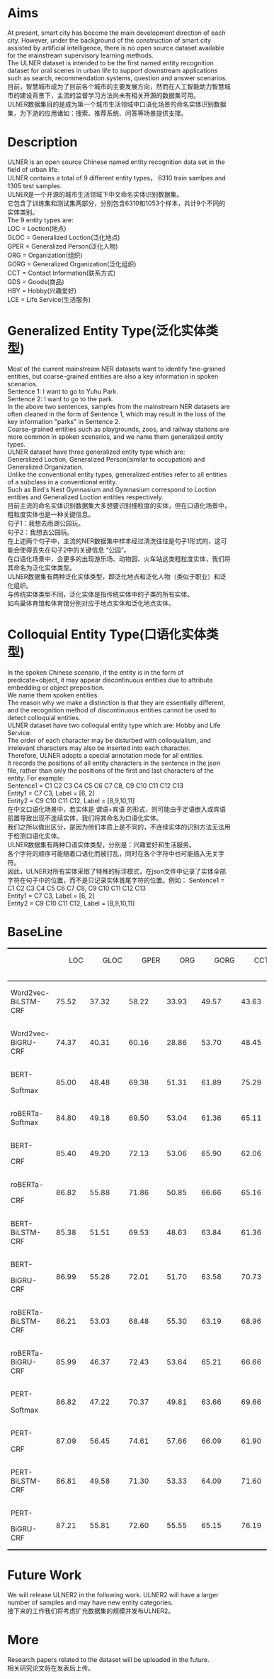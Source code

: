 # Aims
At present, smart city has become the main development direction of each city. However, under the background of the construction of smart city assisted by artificial intelligence, there is no open source dataset available for the mainstream supervisory learning methods.  
The ULNER dataset is intended to be the first named entity recognition dataset for oral scenes in urban life to support downstream applications such as search, recommendation systems, question and answer scenarios.  
目前，智慧城市成为了目前各个城市的主要发展方向，然而在人工智能助力智慧城市的建设背景下，主流的监督学习方法尚未有相关开源的数据集可用。  
ULNER数据集目的是成为第一个城市生活领域中口语化场景的命名实体识别数据集，为下游的应用诸如：搜索、推荐系统、问答等场景提供支撑。  

# Description
ULNER is an open source Chinese named entity recognition data set in the field of urban life.   
ULNER contains a total of 9 different entity types， 6310 train samlpes and 1305 test samples.  
ULNER是一个开源的城市生活领域下中文命名实体识别数据集。  
它包含了训练集和测试集两部分，分别包含6310和1053个样本，共计9个不同的实体类别。  
The 9 entity types are:  
LOC  = Loction(地点)  
GLOC = Generalized Loction(泛化地点)  
GPER = Generalized Person(泛化人物)  
ORG  = Organization(组织)  
GORG = Generalized Organization(泛化组织)  
CCT  = Contact Information(联系方式)  
GDS  = Goods(商品)  
HBY  = Hobby(兴趣爱好)  
LCE  = Life Service(生活服务)  

# Generalized Entity Type(泛化实体类型)
Most of the current mainstream NER datasets want to identify fine-grained entities, but coarse-grained entities are also a key information in spoken scenarios.  
Sentence 1: I want to go to Yuhu Park.  
Sentence 2: I want to go to the park.  
In the above two sentences, samples from the mainstream NER datasets are often cleaned in the form of Sentence 1, which may result in the loss of the key information "parks" in Sentence 2.  
Coarse-grained entities such as playgrounds, zoos, and railway stations are more common in spoken scenarios, and we name them generalized entity types.  
ULNER dataset have three generalized entity type which are:  
Generalized Loction, Generalized Person(similar to occupation) and Generalized Organization.  
Unlike the conventional entity types, generalized entities refer to all entities of a subclass in a conventional entity.  
Such as Bird's Nest Gymnasium and Gymnasium correspond to Loction entities and Generalized Loction entities respectively.  
目前主流的命名实体识别数据集大多想要识别细粒度的实体，但在口语化场景中，粗粒度实体也是一种关键信息。   
句子1：我想去雨湖公园玩。  
句子2：我想去公园玩。  
在上述两个句子中，主流的NER数据集中样本经过清洗往往是句子1形式的，这可能会使得丢失在句子2中的关键信息 “公园”。  
在口语化场景中，会更多的出现游乐场、动物园、火车站这类粗粒度实体，我们将其命名为泛化实体类型。  
ULNER数据集有两种泛化实体类型，即泛化地点和泛化人物（类似于职业）和泛化组织。  
与传统实体类型不同，泛化实体是指传统实体中的子类的所有实体。  
如鸟巢体育馆和体育馆分别对应于地点实体和泛化地点实体。  

# Colloquial Entity Type(口语化实体类型)
In the spoken Chinese scenario, if the entity is in the form of predicate+object, it may appear discontinuous entities due to attribute embedding or object preposition.   
We name them spoken entities.   
The reason why we make a distinction is that they are essentially different, and the recognition method of discontinuous entities cannot be used to detect colloquial entities.  
ULNER dataset have two colloquial entity type which are: Hobby and Life Service.  
The order of each character may be disturbed with colloquialism, and irrelevant characters may also be inserted into each character.   
Therefore, ULNER adopts a special annotation mode for all entities.   
It records the positions of all entity characters in the sentence in the json file, rather than only the positions of the first and last characters of the entity. 
For example:  
Sentence1 = C1 C2 C3 C4 C5 C6 C7 C8, C9 C10 C11 C12 C13  
Entity1 = C7 C3, Label = [6, 2]  
Entity2 = C9 C10 C11 C12, Label = [8,9,10,11]  
在中文口语化场景中，若实体是 谓语+宾语 的形式，则可能由于定语嵌入或宾语前置导致出现不连续实体，我们将其命名为口语化实体。  
我们之所以做出区分，是因为他们本质上是不同的，不连续实体的识别方法无法用于检测口语化实体。  
ULNER数据集有两种口语实体类型，分别是：兴趣爱好和生活服务。  
各个字符的顺序可能随着口语化而被打乱，同时在各个字符中也可能插入无关字符。  
因此，ULNER对所有实体采取了特殊的标注模式，在json文件中记录了实体全部字符在句子中的位置，而不是只记录实体首尾字符的位置。例如：
Sentence1 = C1 C2 C3 C4 C5 C6 C7 C8, C9 C10 C11 C12 C13  
Entity1 = C7 C3, Label = [6, 2]  
Entity2 = C9 C10 C11 C12, Label = [8,9,10,11]  

# BaseLine
<table class="MsoTableGrid" border="1" cellspacing="0" cellpadding="0" width="586" style="width:439.25pt;border-collapse:collapse;border:none;mso-border-top-alt:
 solid windowtext 1.5pt;mso-border-bottom-alt:solid windowtext 1.5pt;
 mso-yfti-tbllook:1184;mso-padding-alt:0cm 5.4pt 0cm 5.4pt;mso-border-insideh:
 none;mso-border-insidev:none">
 <tbody><tr style="mso-yfti-irow:0;mso-yfti-firstrow:yes;page-break-inside:avoid;
  height:55.25pt">
  <td width="109" valign="top" style="width:81.75pt;border-top:solid windowtext 1.5pt;
  border-left:none;border-bottom:solid windowtext 1.0pt;border-right:none;
  padding:0cm 5.4pt 0cm 5.4pt;height:55.25pt">
  <p class="a1" style="text-indent:22.0pt"><span lang="EN-US"><o:p>&nbsp;</o:p></span></p>
  </td>
  <td width="48" valign="top" style="width:35.75pt;border-top:solid windowtext 1.5pt;
  border-left:none;border-bottom:solid windowtext 1.0pt;border-right:none;
  padding:0cm 5.4pt 0cm 5.4pt;mso-rotate:-90;height:55.25pt">
  <p class="a1" align="left" style="text-align:left;text-indent:22.0pt"><span lang="EN-US">LOC<o:p></o:p></span></p>
  </td>
  <td width="48" valign="top" style="width:35.75pt;border-top:solid windowtext 1.5pt;
  border-left:none;border-bottom:solid windowtext 1.0pt;border-right:none;
  padding:0cm 5.4pt 0cm 5.4pt;mso-rotate:-90;height:55.25pt">
  <p class="a1" align="left" style="text-align:left;text-indent:22.0pt"><span lang="EN-US">GLOC<o:p></o:p></span></p>
  </td>
  <td width="48" valign="top" style="width:35.75pt;border-top:solid windowtext 1.5pt;
  border-left:none;border-bottom:solid windowtext 1.0pt;border-right:none;
  padding:0cm 5.4pt 0cm 5.4pt;mso-rotate:-90;height:55.25pt">
  <p class="a1" align="left" style="text-align:left;text-indent:22.0pt"><span lang="EN-US">GPER<o:p></o:p></span></p>
  </td>
  <td width="48" valign="top" style="width:35.75pt;border-top:solid windowtext 1.5pt;
  border-left:none;border-bottom:solid windowtext 1.0pt;border-right:none;
  padding:0cm 5.4pt 0cm 5.4pt;mso-rotate:-90;height:55.25pt">
  <p class="a1" align="left" style="text-align:left;text-indent:22.0pt"><span lang="EN-US">ORG<o:p></o:p></span></p>
  </td>
  <td width="48" valign="top" style="width:35.75pt;border-top:solid windowtext 1.5pt;
  border-left:none;border-bottom:solid windowtext 1.0pt;border-right:none;
  padding:0cm 5.4pt 0cm 5.4pt;mso-rotate:-90;height:55.25pt">
  <p class="a1" align="left" style="text-align:left;text-indent:22.0pt"><span lang="EN-US">GORG<o:p></o:p></span></p>
  </td>
  <td width="48" valign="top" style="width:35.75pt;border-top:solid windowtext 1.5pt;
  border-left:none;border-bottom:solid windowtext 1.0pt;border-right:none;
  padding:0cm 5.4pt 0cm 5.4pt;mso-rotate:-90;height:55.25pt">
  <p class="a1" align="left" style="text-align:left;text-indent:22.0pt"><span lang="EN-US">CCT<o:p></o:p></span></p>
  </td>
  <td width="48" valign="top" style="width:35.75pt;border-top:solid windowtext 1.5pt;
  border-left:none;border-bottom:solid windowtext 1.0pt;border-right:none;
  padding:0cm 5.4pt 0cm 5.4pt;mso-rotate:-90;height:55.25pt">
  <p class="a1" align="left" style="text-align:left;text-indent:22.0pt"><span lang="EN-US">GDS<o:p></o:p></span></p>
  </td>
  <td width="48" valign="top" style="width:35.75pt;border-top:solid windowtext 1.5pt;
  border-left:none;border-bottom:solid windowtext 1.0pt;border-right:none;
  padding:0cm 5.4pt 0cm 5.4pt;mso-rotate:-90;height:55.25pt">
  <p class="a1" align="left" style="text-align:left;text-indent:22.0pt"><span lang="EN-US">HBY<o:p></o:p></span></p>
  </td>
  <td width="48" valign="top" style="width:35.75pt;border-top:solid windowtext 1.5pt;
  border-left:none;border-bottom:solid windowtext 1.0pt;border-right:none;
  padding:0cm 5.4pt 0cm 5.4pt;mso-rotate:-90;height:55.25pt">
  <p class="a1" align="left" style="text-align:left;text-indent:22.0pt"><span lang="EN-US">LCE<o:p></o:p></span></p>
  </td>
  <td width="48" valign="top" style="width:35.75pt;border-top:solid windowtext 1.5pt;
  border-left:none;border-bottom:solid windowtext 1.0pt;border-right:none;
  padding:0cm 5.4pt 0cm 5.4pt;mso-rotate:-90;height:55.25pt">
  <p class="a1" align="left" style="text-align:left;text-indent:22.0pt"><span lang="EN-US">Macro<o:p></o:p></span></p>
  </td>
 </tr>
 <tr style="mso-yfti-irow:1;height:39.7pt">
  <td width="109" style="width:81.75pt;border:none;mso-border-top-alt:solid windowtext 1.0pt;
  padding:0cm 5.4pt 0cm 5.4pt;height:39.7pt">
  <p class="a1" align="left" style="text-align:left;text-indent:0cm;mso-char-indent-count:
  0"><span lang="EN-US">Word2vec-BiLSTM-CRF<o:p></o:p></span></p>
  </td>
  <td width="48" style="width:35.75pt;border:none;mso-border-top-alt:solid windowtext 1.0pt;
  padding:0cm 5.4pt 0cm 5.4pt;height:39.7pt">
  <p class="a1" align="left" style="text-align:left;text-indent:0cm;mso-char-indent-count:
  0"><span lang="EN-US">75.52<o:p></o:p></span></p>
  </td>
  <td width="48" style="width:35.75pt;border:none;mso-border-top-alt:solid windowtext 1.0pt;
  padding:0cm 5.4pt 0cm 5.4pt;height:39.7pt">
  <p class="a1" align="left" style="text-align:left;text-indent:0cm;mso-char-indent-count:
  0"><span lang="EN-US">37.32<o:p></o:p></span></p>
  </td>
  <td width="48" style="width:35.75pt;border:none;mso-border-top-alt:solid windowtext 1.0pt;
  padding:0cm 5.4pt 0cm 5.4pt;height:39.7pt">
  <p class="a1" align="left" style="text-align:left;text-indent:0cm;mso-char-indent-count:
  0"><span lang="EN-US">58.22<o:p></o:p></span></p>
  </td>
  <td width="48" style="width:35.75pt;border:none;mso-border-top-alt:solid windowtext 1.0pt;
  padding:0cm 5.4pt 0cm 5.4pt;height:39.7pt">
  <p class="a1" align="left" style="text-align:left;text-indent:0cm;mso-char-indent-count:
  0"><span lang="EN-US">33.93<o:p></o:p></span></p>
  </td>
  <td width="48" style="width:35.75pt;border:none;mso-border-top-alt:solid windowtext 1.0pt;
  padding:0cm 5.4pt 0cm 5.4pt;height:39.7pt">
  <p class="a1" align="left" style="text-align:left;text-indent:0cm;mso-char-indent-count:
  0"><span lang="EN-US">49.57<o:p></o:p></span></p>
  </td>
  <td width="48" style="width:35.75pt;border:none;mso-border-top-alt:solid windowtext 1.0pt;
  padding:0cm 5.4pt 0cm 5.4pt;height:39.7pt">
  <p class="a1" align="left" style="text-align:left;text-indent:0cm;mso-char-indent-count:
  0"><span lang="EN-US">43.63<o:p></o:p></span></p>
  </td>
  <td width="48" style="width:35.75pt;border:none;mso-border-top-alt:solid windowtext 1.0pt;
  padding:0cm 5.4pt 0cm 5.4pt;height:39.7pt">
  <p class="a1" align="left" style="text-align:left;text-indent:0cm;mso-char-indent-count:
  0"><span lang="EN-US">38.20<o:p></o:p></span></p>
  </td>
  <td width="48" style="width:35.75pt;border:none;mso-border-top-alt:solid windowtext 1.0pt;
  padding:0cm 5.4pt 0cm 5.4pt;height:39.7pt">
  <p class="a1" align="left" style="text-align:left;text-indent:0cm;mso-char-indent-count:
  0"><span lang="EN-US">51.42<o:p></o:p></span></p>
  </td>
  <td width="48" style="width:35.75pt;border:none;mso-border-top-alt:solid windowtext 1.0pt;
  padding:0cm 5.4pt 0cm 5.4pt;height:39.7pt">
  <p class="a1" align="left" style="text-align:left;text-indent:0cm;mso-char-indent-count:
  0"><span lang="EN-US">55.44<o:p></o:p></span></p>
  </td>
  <td width="48" style="width:35.75pt;border:none;mso-border-top-alt:solid windowtext 1.0pt;
  padding:0cm 5.4pt 0cm 5.4pt;height:39.7pt">
  <p class="a1" align="left" style="text-align:left;text-indent:0cm;mso-char-indent-count:
  0"><span lang="EN-US">49.25<o:p></o:p></span></p>
  </td>
 </tr>
 <tr style="mso-yfti-irow:2;height:39.7pt">
  <td width="109" style="width:81.75pt;border:none;padding:0cm 5.4pt 0cm 5.4pt;
  height:39.7pt">
  <p class="a1" align="left" style="text-align:left;text-indent:0cm;mso-char-indent-count:
  0"><span lang="EN-US">Word2vec-BiGRU-CRF<o:p></o:p></span></p>
  </td>
  <td width="48" style="width:35.75pt;border:none;padding:0cm 5.4pt 0cm 5.4pt;
  height:39.7pt">
  <p class="a1" align="left" style="text-align:left;text-indent:0cm;mso-char-indent-count:
  0"><span lang="EN-US">74.37<o:p></o:p></span></p>
  </td>
  <td width="48" style="width:35.75pt;border:none;padding:0cm 5.4pt 0cm 5.4pt;
  height:39.7pt">
  <p class="a1" align="left" style="text-align:left;text-indent:0cm;mso-char-indent-count:
  0"><span lang="EN-US">40.31<o:p></o:p></span></p>
  </td>
  <td width="48" style="width:35.75pt;border:none;padding:0cm 5.4pt 0cm 5.4pt;
  height:39.7pt">
  <p class="a1" align="left" style="text-align:left;text-indent:0cm;mso-char-indent-count:
  0"><span lang="EN-US">60.16<o:p></o:p></span></p>
  </td>
  <td width="48" style="width:35.75pt;border:none;padding:0cm 5.4pt 0cm 5.4pt;
  height:39.7pt">
  <p class="a1" align="left" style="text-align:left;text-indent:0cm;mso-char-indent-count:
  0"><span lang="EN-US">28.86<o:p></o:p></span></p>
  </td>
  <td width="48" style="width:35.75pt;border:none;padding:0cm 5.4pt 0cm 5.4pt;
  height:39.7pt">
  <p class="a1" align="left" style="text-align:left;text-indent:0cm;mso-char-indent-count:
  0"><span lang="EN-US">53.70<o:p></o:p></span></p>
  </td>
  <td width="48" style="width:35.75pt;border:none;padding:0cm 5.4pt 0cm 5.4pt;
  height:39.7pt">
  <p class="a1" align="left" style="text-align:left;text-indent:0cm;mso-char-indent-count:
  0"><span lang="EN-US">48.45<o:p></o:p></span></p>
  </td>
  <td width="48" style="width:35.75pt;border:none;padding:0cm 5.4pt 0cm 5.4pt;
  height:39.7pt">
  <p class="a1" align="left" style="text-align:left;text-indent:0cm;mso-char-indent-count:
  0"><span lang="EN-US">39.47<o:p></o:p></span></p>
  </td>
  <td width="48" style="width:35.75pt;border:none;padding:0cm 5.4pt 0cm 5.4pt;
  height:39.7pt">
  <p class="a1" align="left" style="text-align:left;text-indent:0cm;mso-char-indent-count:
  0"><span lang="EN-US">55.45<o:p></o:p></span></p>
  </td>
  <td width="48" style="width:35.75pt;border:none;padding:0cm 5.4pt 0cm 5.4pt;
  height:39.7pt">
  <p class="a1" align="left" style="text-align:left;text-indent:0cm;mso-char-indent-count:
  0"><span lang="EN-US">56.79<o:p></o:p></span></p>
  </td>
  <td width="48" style="width:35.75pt;border:none;padding:0cm 5.4pt 0cm 5.4pt;
  height:39.7pt">
  <p class="a1" align="left" style="text-align:left;text-indent:0cm;mso-char-indent-count:
  0"><span lang="EN-US">50.84<o:p></o:p></span></p>
  </td>
 </tr>
 <tr style="mso-yfti-irow:3;height:39.7pt">
  <td width="109" style="width:81.75pt;border:none;padding:0cm 5.4pt 0cm 5.4pt;
  height:39.7pt">
  <p class="a1" align="left" style="text-align:left;text-indent:0cm;mso-char-indent-count:
  0"><span lang="EN-US">BERT-<o:p></o:p></span></p>
  <p class="a1" align="left" style="text-align:left;text-indent:0cm;mso-char-indent-count:
  0"><span class="SpellE"><span lang="EN-US">Softmax</span></span><span lang="EN-US"><o:p></o:p></span></p>
  </td>
  <td width="48" style="width:35.75pt;border:none;padding:0cm 5.4pt 0cm 5.4pt;
  height:39.7pt">
  <p class="a1" align="left" style="text-align:left;text-indent:0cm;mso-char-indent-count:
  0"><span lang="EN-US">85.00<o:p></o:p></span></p>
  </td>
  <td width="48" style="width:35.75pt;border:none;padding:0cm 5.4pt 0cm 5.4pt;
  height:39.7pt">
  <p class="a1" align="left" style="text-align:left;text-indent:0cm;mso-char-indent-count:
  0"><span lang="EN-US">48.48<o:p></o:p></span></p>
  </td>
  <td width="48" style="width:35.75pt;border:none;padding:0cm 5.4pt 0cm 5.4pt;
  height:39.7pt">
  <p class="a1" align="left" style="text-align:left;text-indent:0cm;mso-char-indent-count:
  0"><span lang="EN-US">69.38<o:p></o:p></span></p>
  </td>
  <td width="48" style="width:35.75pt;border:none;padding:0cm 5.4pt 0cm 5.4pt;
  height:39.7pt">
  <p class="a1" align="left" style="text-align:left;text-indent:0cm;mso-char-indent-count:
  0"><span lang="EN-US">51.31<o:p></o:p></span></p>
  </td>
  <td width="48" style="width:35.75pt;border:none;padding:0cm 5.4pt 0cm 5.4pt;
  height:39.7pt">
  <p class="a1" align="left" style="text-align:left;text-indent:0cm;mso-char-indent-count:
  0"><span lang="EN-US">61.89<o:p></o:p></span></p>
  </td>
  <td width="48" style="width:35.75pt;border:none;padding:0cm 5.4pt 0cm 5.4pt;
  height:39.7pt">
  <p class="a1" align="left" style="text-align:left;text-indent:0cm;mso-char-indent-count:
  0"><span lang="EN-US">75.29<o:p></o:p></span></p>
  </td>
  <td width="48" style="width:35.75pt;border:none;padding:0cm 5.4pt 0cm 5.4pt;
  height:39.7pt">
  <p class="a1" align="left" style="text-align:left;text-indent:0cm;mso-char-indent-count:
  0"><span lang="EN-US">47.64<o:p></o:p></span></p>
  </td>
  <td width="48" style="width:35.75pt;border:none;padding:0cm 5.4pt 0cm 5.4pt;
  height:39.7pt">
  <p class="a1" align="left" style="text-align:left;text-indent:0cm;mso-char-indent-count:
  0"><span lang="EN-US">62.31<o:p></o:p></span></p>
  </td>
  <td width="48" style="width:35.75pt;border:none;padding:0cm 5.4pt 0cm 5.4pt;
  height:39.7pt">
  <p class="a1" align="left" style="text-align:left;text-indent:0cm;mso-char-indent-count:
  0"><span lang="EN-US">64.04<o:p></o:p></span></p>
  </td>
  <td width="48" style="width:35.75pt;border:none;padding:0cm 5.4pt 0cm 5.4pt;
  height:39.7pt">
  <p class="a1" align="left" style="text-align:left;text-indent:0cm;mso-char-indent-count:
  0"><span lang="EN-US">62.82<o:p></o:p></span></p>
  </td>
 </tr>
 <tr style="mso-yfti-irow:4;height:39.7pt">
  <td width="109" style="width:81.75pt;border:none;padding:0cm 5.4pt 0cm 5.4pt;
  height:39.7pt">
  <p class="a1" align="left" style="text-align:left;text-indent:0cm;mso-char-indent-count:
  0"><span class="SpellE"><span lang="EN-US">roBERTa-Softmax</span></span><span lang="EN-US"><o:p></o:p></span></p>
  </td>
  <td width="48" style="width:35.75pt;border:none;padding:0cm 5.4pt 0cm 5.4pt;
  height:39.7pt">
  <p class="a1" align="left" style="text-align:left;text-indent:0cm;mso-char-indent-count:
  0"><span lang="EN-US">84.80<o:p></o:p></span></p>
  </td>
  <td width="48" style="width:35.75pt;border:none;padding:0cm 5.4pt 0cm 5.4pt;
  height:39.7pt">
  <p class="a1" align="left" style="text-align:left;text-indent:0cm;mso-char-indent-count:
  0"><span lang="EN-US">49.18<o:p></o:p></span></p>
  </td>
  <td width="48" style="width:35.75pt;border:none;padding:0cm 5.4pt 0cm 5.4pt;
  height:39.7pt">
  <p class="a1" align="left" style="text-align:left;text-indent:0cm;mso-char-indent-count:
  0"><span lang="EN-US">69.50<o:p></o:p></span></p>
  </td>
  <td width="48" style="width:35.75pt;border:none;padding:0cm 5.4pt 0cm 5.4pt;
  height:39.7pt">
  <p class="a1" align="left" style="text-align:left;text-indent:0cm;mso-char-indent-count:
  0"><span lang="EN-US">53.04<o:p></o:p></span></p>
  </td>
  <td width="48" style="width:35.75pt;border:none;padding:0cm 5.4pt 0cm 5.4pt;
  height:39.7pt">
  <p class="a1" align="left" style="text-align:left;text-indent:0cm;mso-char-indent-count:
  0"><span lang="EN-US">61.36<o:p></o:p></span></p>
  </td>
  <td width="48" style="width:35.75pt;border:none;padding:0cm 5.4pt 0cm 5.4pt;
  height:39.7pt">
  <p class="a1" align="left" style="text-align:left;text-indent:0cm;mso-char-indent-count:
  0"><span lang="EN-US">65.11<o:p></o:p></span></p>
  </td>
  <td width="48" style="width:35.75pt;border:none;padding:0cm 5.4pt 0cm 5.4pt;
  height:39.7pt">
  <p class="a1" align="left" style="text-align:left;text-indent:0cm;mso-char-indent-count:
  0"><span lang="EN-US">56.60<o:p></o:p></span></p>
  </td>
  <td width="48" style="width:35.75pt;border:none;padding:0cm 5.4pt 0cm 5.4pt;
  height:39.7pt">
  <p class="a1" align="left" style="text-align:left;text-indent:0cm;mso-char-indent-count:
  0"><span lang="EN-US">64.77<o:p></o:p></span></p>
  </td>
  <td width="48" style="width:35.75pt;border:none;padding:0cm 5.4pt 0cm 5.4pt;
  height:39.7pt">
  <p class="a1" align="left" style="text-align:left;text-indent:0cm;mso-char-indent-count:
  0"><span lang="EN-US">68.40<o:p></o:p></span></p>
  </td>
  <td width="48" style="width:35.75pt;border:none;padding:0cm 5.4pt 0cm 5.4pt;
  height:39.7pt">
  <p class="a1" align="left" style="text-align:left;text-indent:0cm;mso-char-indent-count:
  0"><span lang="EN-US">63.64<o:p></o:p></span></p>
  </td>
 </tr>
 <tr style="mso-yfti-irow:5;height:39.7pt">
  <td width="109" style="width:81.75pt;border:none;padding:0cm 5.4pt 0cm 5.4pt;
  height:39.7pt">
  <p class="a1" align="left" style="text-align:left;text-indent:0cm;mso-char-indent-count:
  0"><span lang="EN-US">BERT-<o:p></o:p></span></p>
  <p class="a1" align="left" style="text-align:left;text-indent:0cm;mso-char-indent-count:
  0"><span lang="EN-US">CRF<o:p></o:p></span></p>
  </td>
  <td width="48" style="width:35.75pt;border:none;padding:0cm 5.4pt 0cm 5.4pt;
  height:39.7pt">
  <p class="a1" align="left" style="text-align:left;text-indent:0cm;mso-char-indent-count:
  0"><span lang="EN-US">85.40<o:p></o:p></span></p>
  </td>
  <td width="48" style="width:35.75pt;border:none;padding:0cm 5.4pt 0cm 5.4pt;
  height:39.7pt">
  <p class="a1" align="left" style="text-align:left;text-indent:0cm;mso-char-indent-count:
  0"><span lang="EN-US">49.20<o:p></o:p></span></p>
  </td>
  <td width="48" style="width:35.75pt;border:none;padding:0cm 5.4pt 0cm 5.4pt;
  height:39.7pt">
  <p class="a1" align="left" style="text-align:left;text-indent:0cm;mso-char-indent-count:
  0"><span lang="EN-US">72.13<o:p></o:p></span></p>
  </td>
  <td width="48" style="width:35.75pt;border:none;padding:0cm 5.4pt 0cm 5.4pt;
  height:39.7pt">
  <p class="a1" align="left" style="text-align:left;text-indent:0cm;mso-char-indent-count:
  0"><span lang="EN-US">53.06<o:p></o:p></span></p>
  </td>
  <td width="48" style="width:35.75pt;border:none;padding:0cm 5.4pt 0cm 5.4pt;
  height:39.7pt">
  <p class="a1" align="left" style="text-align:left;text-indent:0cm;mso-char-indent-count:
  0"><span lang="EN-US">65.90<o:p></o:p></span></p>
  </td>
  <td width="48" style="width:35.75pt;border:none;padding:0cm 5.4pt 0cm 5.4pt;
  height:39.7pt">
  <p class="a1" align="left" style="text-align:left;text-indent:0cm;mso-char-indent-count:
  0"><span lang="EN-US">62.06<o:p></o:p></span></p>
  </td>
  <td width="48" style="width:35.75pt;border:none;padding:0cm 5.4pt 0cm 5.4pt;
  height:39.7pt">
  <p class="a1" align="left" style="text-align:left;text-indent:0cm;mso-char-indent-count:
  0"><span lang="EN-US">53.48<o:p></o:p></span></p>
  </td>
  <td width="48" style="width:35.75pt;border:none;padding:0cm 5.4pt 0cm 5.4pt;
  height:39.7pt">
  <p class="a1" align="left" style="text-align:left;text-indent:0cm;mso-char-indent-count:
  0"><span lang="EN-US">66.66<o:p></o:p></span></p>
  </td>
  <td width="48" style="width:35.75pt;border:none;padding:0cm 5.4pt 0cm 5.4pt;
  height:39.7pt">
  <p class="a1" align="left" style="text-align:left;text-indent:0cm;mso-char-indent-count:
  0"><span lang="EN-US">68.40<o:p></o:p></span></p>
  </td>
  <td width="48" style="width:35.75pt;border:none;padding:0cm 5.4pt 0cm 5.4pt;
  height:39.7pt">
  <p class="a1" align="left" style="text-align:left;text-indent:0cm;mso-char-indent-count:
  0"><span lang="EN-US">64.03<o:p></o:p></span></p>
  </td>
 </tr>
 <tr style="mso-yfti-irow:6;height:39.7pt">
  <td width="109" style="width:81.75pt;border:none;padding:0cm 5.4pt 0cm 5.4pt;
  height:39.7pt">
  <p class="a1" align="left" style="text-align:left;text-indent:0cm;mso-char-indent-count:
  0"><span class="SpellE"><span lang="EN-US">roBERTa</span></span><span lang="EN-US">-<o:p></o:p></span></p>
  <p class="a1" align="left" style="text-align:left;text-indent:0cm;mso-char-indent-count:
  0"><span lang="EN-US">CRF<o:p></o:p></span></p>
  </td>
  <td width="48" style="width:35.75pt;border:none;padding:0cm 5.4pt 0cm 5.4pt;
  height:39.7pt">
  <p class="a1" align="left" style="text-align:left;text-indent:0cm;mso-char-indent-count:
  0"><span lang="EN-US">86.82<o:p></o:p></span></p>
  </td>
  <td width="48" style="width:35.75pt;border:none;padding:0cm 5.4pt 0cm 5.4pt;
  height:39.7pt">
  <p class="a1" align="left" style="text-align:left;text-indent:0cm;mso-char-indent-count:
  0"><span lang="EN-US">55.88<o:p></o:p></span></p>
  </td>
  <td width="48" style="width:35.75pt;border:none;padding:0cm 5.4pt 0cm 5.4pt;
  height:39.7pt">
  <p class="a1" align="left" style="text-align:left;text-indent:0cm;mso-char-indent-count:
  0"><span lang="EN-US">71.86<o:p></o:p></span></p>
  </td>
  <td width="48" style="width:35.75pt;border:none;padding:0cm 5.4pt 0cm 5.4pt;
  height:39.7pt">
  <p class="a1" align="left" style="text-align:left;text-indent:0cm;mso-char-indent-count:
  0"><span lang="EN-US">50.85<o:p></o:p></span></p>
  </td>
  <td width="48" style="width:35.75pt;border:none;padding:0cm 5.4pt 0cm 5.4pt;
  height:39.7pt">
  <p class="a1" align="left" style="text-align:left;text-indent:0cm;mso-char-indent-count:
  0"><span lang="EN-US">66.66<o:p></o:p></span></p>
  </td>
  <td width="48" style="width:35.75pt;border:none;padding:0cm 5.4pt 0cm 5.4pt;
  height:39.7pt">
  <p class="a1" align="left" style="text-align:left;text-indent:0cm;mso-char-indent-count:
  0"><span lang="EN-US">65.16<o:p></o:p></span></p>
  </td>
  <td width="48" style="width:35.75pt;border:none;padding:0cm 5.4pt 0cm 5.4pt;
  height:39.7pt">
  <p class="a1" align="left" style="text-align:left;text-indent:0cm;mso-char-indent-count:
  0"><span lang="EN-US">58.46<o:p></o:p></span></p>
  </td>
  <td width="48" style="width:35.75pt;border:none;padding:0cm 5.4pt 0cm 5.4pt;
  height:39.7pt">
  <p class="a1" align="left" style="text-align:left;text-indent:0cm;mso-char-indent-count:
  0"><span lang="EN-US">66.36<o:p></o:p></span></p>
  </td>
  <td width="48" style="width:35.75pt;border:none;padding:0cm 5.4pt 0cm 5.4pt;
  height:39.7pt">
  <p class="a1" align="left" style="text-align:left;text-indent:0cm;mso-char-indent-count:
  0"><span lang="EN-US">70.16<o:p></o:p></span></p>
  </td>
  <td width="48" style="width:35.75pt;border:none;padding:0cm 5.4pt 0cm 5.4pt;
  height:39.7pt">
  <p class="a1" align="left" style="text-align:left;text-indent:0cm;mso-char-indent-count:
  0"><span lang="EN-US">65.80<o:p></o:p></span></p>
  </td>
 </tr>
 <tr style="mso-yfti-irow:7;height:39.7pt">
  <td width="109" style="width:81.75pt;border:none;padding:0cm 5.4pt 0cm 5.4pt;
  height:39.7pt">
  <p class="a1" align="left" style="text-align:left;text-indent:0cm;mso-char-indent-count:
  0"><span lang="EN-US">BERT-<span class="SpellE">BiLSTM</span>-CRF<o:p></o:p></span></p>
  </td>
  <td width="48" style="width:35.75pt;border:none;padding:0cm 5.4pt 0cm 5.4pt;
  height:39.7pt">
  <p class="a1" align="left" style="text-align:left;text-indent:0cm;mso-char-indent-count:
  0"><span lang="EN-US">85.38<o:p></o:p></span></p>
  </td>
  <td width="48" style="width:35.75pt;border:none;padding:0cm 5.4pt 0cm 5.4pt;
  height:39.7pt">
  <p class="a1" align="left" style="text-align:left;text-indent:0cm;mso-char-indent-count:
  0"><span lang="EN-US">51.51<o:p></o:p></span></p>
  </td>
  <td width="48" style="width:35.75pt;border:none;padding:0cm 5.4pt 0cm 5.4pt;
  height:39.7pt">
  <p class="a1" align="left" style="text-align:left;text-indent:0cm;mso-char-indent-count:
  0"><span lang="EN-US">69.53<o:p></o:p></span></p>
  </td>
  <td width="48" style="width:35.75pt;border:none;padding:0cm 5.4pt 0cm 5.4pt;
  height:39.7pt">
  <p class="a1" align="left" style="text-align:left;text-indent:0cm;mso-char-indent-count:
  0"><span lang="EN-US">48.63<o:p></o:p></span></p>
  </td>
  <td width="48" style="width:35.75pt;border:none;padding:0cm 5.4pt 0cm 5.4pt;
  height:39.7pt">
  <p class="a1" align="left" style="text-align:left;text-indent:0cm;mso-char-indent-count:
  0"><span lang="EN-US">63.84<o:p></o:p></span></p>
  </td>
  <td width="48" style="width:35.75pt;border:none;padding:0cm 5.4pt 0cm 5.4pt;
  height:39.7pt">
  <p class="a1" align="left" style="text-align:left;text-indent:0cm;mso-char-indent-count:
  0"><span lang="EN-US">61.36<o:p></o:p></span></p>
  </td>
  <td width="48" style="width:35.75pt;border:none;padding:0cm 5.4pt 0cm 5.4pt;
  height:39.7pt">
  <p class="a1" align="left" style="text-align:left;text-indent:0cm;mso-char-indent-count:
  0"><span lang="EN-US">53.20<o:p></o:p></span></p>
  </td>
  <td width="48" style="width:35.75pt;border:none;padding:0cm 5.4pt 0cm 5.4pt;
  height:39.7pt">
  <p class="a1" align="left" style="text-align:left;text-indent:0cm;mso-char-indent-count:
  0"><span lang="EN-US">61.35<o:p></o:p></span></p>
  </td>
  <td width="48" style="width:35.75pt;border:none;padding:0cm 5.4pt 0cm 5.4pt;
  height:39.7pt">
  <p class="a1" align="left" style="text-align:left;text-indent:0cm;mso-char-indent-count:
  0"><span lang="EN-US">65.84<o:p></o:p></span></p>
  </td>
  <td width="48" style="width:35.75pt;border:none;padding:0cm 5.4pt 0cm 5.4pt;
  height:39.7pt">
  <p class="a1" align="left" style="text-align:left;text-indent:0cm;mso-char-indent-count:
  0"><span lang="EN-US">62.29<o:p></o:p></span></p>
  </td>
 </tr>
 <tr style="mso-yfti-irow:8;height:39.7pt">
  <td width="109" style="width:81.75pt;border:none;padding:0cm 5.4pt 0cm 5.4pt;
  height:39.7pt">
  <p class="a1" align="left" style="text-align:left;text-indent:0cm;mso-char-indent-count:
  0"><span lang="EN-US">BERT-<o:p></o:p></span></p>
  <p class="a1" align="left" style="text-align:left;text-indent:0cm;mso-char-indent-count:
  0"><span class="SpellE"><span lang="EN-US">BiGRU</span></span><span lang="EN-US">-CRF<o:p></o:p></span></p>
  </td>
  <td width="48" style="width:35.75pt;border:none;padding:0cm 5.4pt 0cm 5.4pt;
  height:39.7pt">
  <p class="a1" align="left" style="text-align:left;text-indent:0cm;mso-char-indent-count:
  0"><span lang="EN-US">86.99<o:p></o:p></span></p>
  </td>
  <td width="48" style="width:35.75pt;border:none;padding:0cm 5.4pt 0cm 5.4pt;
  height:39.7pt">
  <p class="a1" align="left" style="text-align:left;text-indent:0cm;mso-char-indent-count:
  0"><span lang="EN-US">55.28<o:p></o:p></span></p>
  </td>
  <td width="48" style="width:35.75pt;border:none;padding:0cm 5.4pt 0cm 5.4pt;
  height:39.7pt">
  <p class="a1" align="left" style="text-align:left;text-indent:0cm;mso-char-indent-count:
  0"><span lang="EN-US">72.01<o:p></o:p></span></p>
  </td>
  <td width="48" style="width:35.75pt;border:none;padding:0cm 5.4pt 0cm 5.4pt;
  height:39.7pt">
  <p class="a1" align="left" style="text-align:left;text-indent:0cm;mso-char-indent-count:
  0"><span lang="EN-US">51.70<o:p></o:p></span></p>
  </td>
  <td width="48" style="width:35.75pt;border:none;padding:0cm 5.4pt 0cm 5.4pt;
  height:39.7pt">
  <p class="a1" align="left" style="text-align:left;text-indent:0cm;mso-char-indent-count:
  0"><span lang="EN-US">63.58<o:p></o:p></span></p>
  </td>
  <td width="48" style="width:35.75pt;border:none;padding:0cm 5.4pt 0cm 5.4pt;
  height:39.7pt">
  <p class="a1" align="left" style="text-align:left;text-indent:0cm;mso-char-indent-count:
  0"><span lang="EN-US">70.73<o:p></o:p></span></p>
  </td>
  <td width="48" style="width:35.75pt;border:none;padding:0cm 5.4pt 0cm 5.4pt;
  height:39.7pt">
  <p class="a1" align="left" style="text-align:left;text-indent:0cm;mso-char-indent-count:
  0"><span lang="EN-US">51.22<o:p></o:p></span></p>
  </td>
  <td width="48" style="width:35.75pt;border:none;padding:0cm 5.4pt 0cm 5.4pt;
  height:39.7pt">
  <p class="a1" align="left" style="text-align:left;text-indent:0cm;mso-char-indent-count:
  0"><span lang="EN-US">70.18<o:p></o:p></span></p>
  </td>
  <td width="48" style="width:35.75pt;border:none;padding:0cm 5.4pt 0cm 5.4pt;
  height:39.7pt">
  <p class="a1" align="left" style="text-align:left;text-indent:0cm;mso-char-indent-count:
  0"><span lang="EN-US">67.62<o:p></o:p></span></p>
  </td>
  <td width="48" style="width:35.75pt;border:none;padding:0cm 5.4pt 0cm 5.4pt;
  height:39.7pt">
  <p class="a1" align="left" style="text-align:left;text-indent:0cm;mso-char-indent-count:
  0"><span lang="EN-US">65.48<o:p></o:p></span></p>
  </td>
 </tr>
 <tr style="mso-yfti-irow:9;height:39.7pt">
  <td width="109" style="width:81.75pt;border:none;padding:0cm 5.4pt 0cm 5.4pt;
  height:39.7pt">
  <p class="a1" align="left" style="text-align:left;text-indent:0cm;mso-char-indent-count:
  0"><span class="SpellE"><span lang="EN-US">roBERTa</span></span><span lang="EN-US">-<span class="SpellE">BiLSTM</span>-CRF<o:p></o:p></span></p>
  </td>
  <td width="48" style="width:35.75pt;border:none;padding:0cm 5.4pt 0cm 5.4pt;
  height:39.7pt">
  <p class="a1" align="left" style="text-align:left;text-indent:0cm;mso-char-indent-count:
  0"><span lang="EN-US">86.21<o:p></o:p></span></p>
  </td>
  <td width="48" style="width:35.75pt;border:none;padding:0cm 5.4pt 0cm 5.4pt;
  height:39.7pt">
  <p class="a1" align="left" style="text-align:left;text-indent:0cm;mso-char-indent-count:
  0"><span lang="EN-US">53.03<o:p></o:p></span></p>
  </td>
  <td width="48" style="width:35.75pt;border:none;padding:0cm 5.4pt 0cm 5.4pt;
  height:39.7pt">
  <p class="a1" align="left" style="text-align:left;text-indent:0cm;mso-char-indent-count:
  0"><span lang="EN-US">68.48<o:p></o:p></span></p>
  </td>
  <td width="48" style="width:35.75pt;border:none;padding:0cm 5.4pt 0cm 5.4pt;
  height:39.7pt">
  <p class="a1" align="left" style="text-align:left;text-indent:0cm;mso-char-indent-count:
  0"><span lang="EN-US">55.30<o:p></o:p></span></p>
  </td>
  <td width="48" style="width:35.75pt;border:none;padding:0cm 5.4pt 0cm 5.4pt;
  height:39.7pt">
  <p class="a1" align="left" style="text-align:left;text-indent:0cm;mso-char-indent-count:
  0"><span lang="EN-US">63.19<o:p></o:p></span></p>
  </td>
  <td width="48" style="width:35.75pt;border:none;padding:0cm 5.4pt 0cm 5.4pt;
  height:39.7pt">
  <p class="a1" align="left" style="text-align:left;text-indent:0cm;mso-char-indent-count:
  0"><span lang="EN-US">68.96<o:p></o:p></span></p>
  </td>
  <td width="48" style="width:35.75pt;border:none;padding:0cm 5.4pt 0cm 5.4pt;
  height:39.7pt">
  <p class="a1" align="left" style="text-align:left;text-indent:0cm;mso-char-indent-count:
  0"><span lang="EN-US">53.89<o:p></o:p></span></p>
  </td>
  <td width="48" style="width:35.75pt;border:none;padding:0cm 5.4pt 0cm 5.4pt;
  height:39.7pt">
  <p class="a1" align="left" style="text-align:left;text-indent:0cm;mso-char-indent-count:
  0"><span lang="EN-US">67.88<o:p></o:p></span></p>
  </td>
  <td width="48" style="width:35.75pt;border:none;padding:0cm 5.4pt 0cm 5.4pt;
  height:39.7pt">
  <p class="a1" align="left" style="text-align:left;text-indent:0cm;mso-char-indent-count:
  0"><span lang="EN-US">68.99<o:p></o:p></span></p>
  </td>
  <td width="48" style="width:35.75pt;border:none;padding:0cm 5.4pt 0cm 5.4pt;
  height:39.7pt">
  <p class="a1" align="left" style="text-align:left;text-indent:0cm;mso-char-indent-count:
  0"><span lang="EN-US">65.10<o:p></o:p></span></p>
  </td>
 </tr>
 <tr style="mso-yfti-irow:10;height:39.7pt">
  <td width="109" style="width:81.75pt;border:none;padding:0cm 5.4pt 0cm 5.4pt;
  height:39.7pt">
  <p class="a1" align="left" style="text-align:left;text-indent:0cm;mso-char-indent-count:
  0"><span class="SpellE"><span lang="EN-US">roBERTa</span></span><span lang="EN-US">-<span class="SpellE">BiGRU</span>-CRF<o:p></o:p></span></p>
  </td>
  <td width="48" style="width:35.75pt;border:none;padding:0cm 5.4pt 0cm 5.4pt;
  height:39.7pt">
  <p class="a1" align="left" style="text-align:left;text-indent:0cm;mso-char-indent-count:
  0"><span lang="EN-US">85.99<o:p></o:p></span></p>
  </td>
  <td width="48" style="width:35.75pt;border:none;padding:0cm 5.4pt 0cm 5.4pt;
  height:39.7pt">
  <p class="a1" align="left" style="text-align:left;text-indent:0cm;mso-char-indent-count:
  0"><span lang="EN-US">46.37<o:p></o:p></span></p>
  </td>
  <td width="48" style="width:35.75pt;border:none;padding:0cm 5.4pt 0cm 5.4pt;
  height:39.7pt">
  <p class="a1" align="left" style="text-align:left;text-indent:0cm;mso-char-indent-count:
  0"><span lang="EN-US">72.43<o:p></o:p></span></p>
  </td>
  <td width="48" style="width:35.75pt;border:none;padding:0cm 5.4pt 0cm 5.4pt;
  height:39.7pt">
  <p class="a1" align="left" style="text-align:left;text-indent:0cm;mso-char-indent-count:
  0"><span lang="EN-US">53.64<o:p></o:p></span></p>
  </td>
  <td width="48" style="width:35.75pt;border:none;padding:0cm 5.4pt 0cm 5.4pt;
  height:39.7pt">
  <p class="a1" align="left" style="text-align:left;text-indent:0cm;mso-char-indent-count:
  0"><span lang="EN-US">65.21<o:p></o:p></span></p>
  </td>
  <td width="48" style="width:35.75pt;border:none;padding:0cm 5.4pt 0cm 5.4pt;
  height:39.7pt">
  <p class="a1" align="left" style="text-align:left;text-indent:0cm;mso-char-indent-count:
  0"><span lang="EN-US">66.66<o:p></o:p></span></p>
  </td>
  <td width="48" style="width:35.75pt;border:none;padding:0cm 5.4pt 0cm 5.4pt;
  height:39.7pt">
  <p class="a1" align="left" style="text-align:left;text-indent:0cm;mso-char-indent-count:
  0"><span lang="EN-US">55.70<o:p></o:p></span></p>
  </td>
  <td width="48" style="width:35.75pt;border:none;padding:0cm 5.4pt 0cm 5.4pt;
  height:39.7pt">
  <p class="a1" align="left" style="text-align:left;text-indent:0cm;mso-char-indent-count:
  0"><span lang="EN-US">67.28<o:p></o:p></span></p>
  </td>
  <td width="48" style="width:35.75pt;border:none;padding:0cm 5.4pt 0cm 5.4pt;
  height:39.7pt">
  <p class="a1" align="left" style="text-align:left;text-indent:0cm;mso-char-indent-count:
  0"><span lang="EN-US">68.34<o:p></o:p></span></p>
  </td>
  <td width="48" style="width:35.75pt;border:none;padding:0cm 5.4pt 0cm 5.4pt;
  height:39.7pt">
  <p class="a1" align="left" style="text-align:left;text-indent:0cm;mso-char-indent-count:
  0"><span lang="EN-US">64.62<o:p></o:p></span></p>
  </td>
 </tr>
 <tr style="mso-yfti-irow:11;height:39.7pt">
  <td width="109" style="width:81.75pt;border:none;padding:0cm 5.4pt 0cm 5.4pt;
  height:39.7pt">
  <p class="a1" align="left" style="text-align:left;text-indent:0cm;mso-char-indent-count:
  0"><span lang="EN-US">PERT-<o:p></o:p></span></p>
  <p class="a1" align="left" style="text-align:left;text-indent:0cm;mso-char-indent-count:
  0"><span class="SpellE"><span lang="EN-US">Softmax</span></span><span lang="EN-US"><o:p></o:p></span></p>
  </td>
  <td width="48" style="width:35.75pt;border:none;padding:0cm 5.4pt 0cm 5.4pt;
  height:39.7pt">
  <p class="a1" align="left" style="text-align:left;text-indent:0cm;mso-char-indent-count:
  0"><span lang="EN-US">86.82<o:p></o:p></span></p>
  </td>
  <td width="48" style="width:35.75pt;border:none;padding:0cm 5.4pt 0cm 5.4pt;
  height:39.7pt">
  <p class="a1" align="left" style="text-align:left;text-indent:0cm;mso-char-indent-count:
  0"><span lang="EN-US">47.22<o:p></o:p></span></p>
  </td>
  <td width="48" style="width:35.75pt;border:none;padding:0cm 5.4pt 0cm 5.4pt;
  height:39.7pt">
  <p class="a1" align="left" style="text-align:left;text-indent:0cm;mso-char-indent-count:
  0"><span lang="EN-US">70.37<o:p></o:p></span></p>
  </td>
  <td width="48" style="width:35.75pt;border:none;padding:0cm 5.4pt 0cm 5.4pt;
  height:39.7pt">
  <p class="a1" align="left" style="text-align:left;text-indent:0cm;mso-char-indent-count:
  0"><span lang="EN-US">49.81<o:p></o:p></span></p>
  </td>
  <td width="48" style="width:35.75pt;border:none;padding:0cm 5.4pt 0cm 5.4pt;
  height:39.7pt">
  <p class="a1" align="left" style="text-align:left;text-indent:0cm;mso-char-indent-count:
  0"><span lang="EN-US">63.66<o:p></o:p></span></p>
  </td>
  <td width="48" style="width:35.75pt;border:none;padding:0cm 5.4pt 0cm 5.4pt;
  height:39.7pt">
  <p class="a1" align="left" style="text-align:left;text-indent:0cm;mso-char-indent-count:
  0"><span lang="EN-US">69.66<o:p></o:p></span></p>
  </td>
  <td width="48" style="width:35.75pt;border:none;padding:0cm 5.4pt 0cm 5.4pt;
  height:39.7pt">
  <p class="a1" align="left" style="text-align:left;text-indent:0cm;mso-char-indent-count:
  0"><span lang="EN-US">52.50<o:p></o:p></span></p>
  </td>
  <td width="48" style="width:35.75pt;border:none;padding:0cm 5.4pt 0cm 5.4pt;
  height:39.7pt">
  <p class="a1" align="left" style="text-align:left;text-indent:0cm;mso-char-indent-count:
  0"><span lang="EN-US">67.85<o:p></o:p></span></p>
  </td>
  <td width="48" style="width:35.75pt;border:none;padding:0cm 5.4pt 0cm 5.4pt;
  height:39.7pt">
  <p class="a1" align="left" style="text-align:left;text-indent:0cm;mso-char-indent-count:
  0"><span lang="EN-US">68.53<o:p></o:p></span></p>
  </td>
  <td width="48" style="width:35.75pt;border:none;padding:0cm 5.4pt 0cm 5.4pt;
  height:39.7pt">
  <p class="a1" align="left" style="text-align:left;text-indent:0cm;mso-char-indent-count:
  0"><span lang="EN-US">64.05<o:p></o:p></span></p>
  </td>
 </tr>
 <tr style="mso-yfti-irow:12;height:39.7pt">
  <td width="109" style="width:81.75pt;border:none;padding:0cm 5.4pt 0cm 5.4pt;
  height:39.7pt">
  <p class="a1" align="left" style="text-align:left;text-indent:0cm;mso-char-indent-count:
  0"><span lang="EN-US">PERT-<o:p></o:p></span></p>
  <p class="a1" align="left" style="text-align:left;text-indent:0cm;mso-char-indent-count:
  0"><span lang="EN-US">CRF<o:p></o:p></span></p>
  </td>
  <td width="48" style="width:35.75pt;border:none;padding:0cm 5.4pt 0cm 5.4pt;
  height:39.7pt">
  <p class="a1" align="left" style="text-align:left;text-indent:0cm;mso-char-indent-count:
  0"><span lang="EN-US">87.09<o:p></o:p></span></p>
  </td>
  <td width="48" style="width:35.75pt;border:none;padding:0cm 5.4pt 0cm 5.4pt;
  height:39.7pt">
  <p class="a1" align="left" style="text-align:left;text-indent:0cm;mso-char-indent-count:
  0"><span lang="EN-US">56.45<o:p></o:p></span></p>
  </td>
  <td width="48" style="width:35.75pt;border:none;padding:0cm 5.4pt 0cm 5.4pt;
  height:39.7pt">
  <p class="a1" align="left" style="text-align:left;text-indent:0cm;mso-char-indent-count:
  0"><span lang="EN-US">74.61<o:p></o:p></span></p>
  </td>
  <td width="48" style="width:35.75pt;border:none;padding:0cm 5.4pt 0cm 5.4pt;
  height:39.7pt">
  <p class="a1" align="left" style="text-align:left;text-indent:0cm;mso-char-indent-count:
  0"><span lang="EN-US">57.66<o:p></o:p></span></p>
  </td>
  <td width="48" style="width:35.75pt;border:none;padding:0cm 5.4pt 0cm 5.4pt;
  height:39.7pt">
  <p class="a1" align="left" style="text-align:left;text-indent:0cm;mso-char-indent-count:
  0"><span lang="EN-US">66.09<o:p></o:p></span></p>
  </td>
  <td width="48" style="width:35.75pt;border:none;padding:0cm 5.4pt 0cm 5.4pt;
  height:39.7pt">
  <p class="a1" align="left" style="text-align:left;text-indent:0cm;mso-char-indent-count:
  0"><span lang="EN-US">61.90<o:p></o:p></span></p>
  </td>
  <td width="48" style="width:35.75pt;border:none;padding:0cm 5.4pt 0cm 5.4pt;
  height:39.7pt">
  <p class="a1" align="left" style="text-align:left;text-indent:0cm;mso-char-indent-count:
  0"><span lang="EN-US">56.65<o:p></o:p></span></p>
  </td>
  <td width="48" style="width:35.75pt;border:none;padding:0cm 5.4pt 0cm 5.4pt;
  height:39.7pt">
  <p class="a1" align="left" style="text-align:left;text-indent:0cm;mso-char-indent-count:
  0"><span lang="EN-US">67.13<o:p></o:p></span></p>
  </td>
  <td width="48" style="width:35.75pt;border:none;padding:0cm 5.4pt 0cm 5.4pt;
  height:39.7pt">
  <p class="a1" align="left" style="text-align:left;text-indent:0cm;mso-char-indent-count:
  0"><span lang="EN-US">70.23<o:p></o:p></span></p>
  </td>
  <td width="48" style="width:35.75pt;border:none;padding:0cm 5.4pt 0cm 5.4pt;
  height:39.7pt">
  <p class="a1" align="left" style="text-align:left;text-indent:0cm;mso-char-indent-count:
  0"><span lang="EN-US">66.42<o:p></o:p></span></p>
  </td>
 </tr>
 <tr style="mso-yfti-irow:13;height:39.7pt">
  <td width="109" style="width:81.75pt;border:none;padding:0cm 5.4pt 0cm 5.4pt;
  height:39.7pt">
  <p class="a1" align="left" style="text-align:left;text-indent:0cm;mso-char-indent-count:
  0"><span lang="EN-US">PERT-<span class="SpellE">BiLSTM</span>-CRF<o:p></o:p></span></p>
  </td>
  <td width="48" style="width:35.75pt;border:none;padding:0cm 5.4pt 0cm 5.4pt;
  height:39.7pt">
  <p class="a1" align="left" style="text-align:left;text-indent:0cm;mso-char-indent-count:
  0"><span lang="EN-US">86.81<o:p></o:p></span></p>
  </td>
  <td width="48" style="width:35.75pt;border:none;padding:0cm 5.4pt 0cm 5.4pt;
  height:39.7pt">
  <p class="a1" align="left" style="text-align:left;text-indent:0cm;mso-char-indent-count:
  0"><span lang="EN-US">49.58<o:p></o:p></span></p>
  </td>
  <td width="48" style="width:35.75pt;border:none;padding:0cm 5.4pt 0cm 5.4pt;
  height:39.7pt">
  <p class="a1" align="left" style="text-align:left;text-indent:0cm;mso-char-indent-count:
  0"><span lang="EN-US">71.30<o:p></o:p></span></p>
  </td>
  <td width="48" style="width:35.75pt;border:none;padding:0cm 5.4pt 0cm 5.4pt;
  height:39.7pt">
  <p class="a1" align="left" style="text-align:left;text-indent:0cm;mso-char-indent-count:
  0"><span lang="EN-US">53.33<o:p></o:p></span></p>
  </td>
  <td width="48" style="width:35.75pt;border:none;padding:0cm 5.4pt 0cm 5.4pt;
  height:39.7pt">
  <p class="a1" align="left" style="text-align:left;text-indent:0cm;mso-char-indent-count:
  0"><span lang="EN-US">64.09<o:p></o:p></span></p>
  </td>
  <td width="48" style="width:35.75pt;border:none;padding:0cm 5.4pt 0cm 5.4pt;
  height:39.7pt">
  <p class="a1" align="left" style="text-align:left;text-indent:0cm;mso-char-indent-count:
  0"><span lang="EN-US">71.60<o:p></o:p></span></p>
  </td>
  <td width="48" style="width:35.75pt;border:none;padding:0cm 5.4pt 0cm 5.4pt;
  height:39.7pt">
  <p class="a1" align="left" style="text-align:left;text-indent:0cm;mso-char-indent-count:
  0"><span lang="EN-US">55.00<o:p></o:p></span></p>
  </td>
  <td width="48" style="width:35.75pt;border:none;padding:0cm 5.4pt 0cm 5.4pt;
  height:39.7pt">
  <p class="a1" align="left" style="text-align:left;text-indent:0cm;mso-char-indent-count:
  0"><span lang="EN-US">66.22<o:p></o:p></span></p>
  </td>
  <td width="48" style="width:35.75pt;border:none;padding:0cm 5.4pt 0cm 5.4pt;
  height:39.7pt">
  <p class="a1" align="left" style="text-align:left;text-indent:0cm;mso-char-indent-count:
  0"><span lang="EN-US">67.78<o:p></o:p></span></p>
  </td>
  <td width="48" style="width:35.75pt;border:none;padding:0cm 5.4pt 0cm 5.4pt;
  height:39.7pt">
  <p class="a1" align="left" style="text-align:left;text-indent:0cm;mso-char-indent-count:
  0"><span lang="EN-US">65.08<o:p></o:p></span></p>
  </td>
 </tr>
 <tr style="mso-yfti-irow:14;mso-yfti-lastrow:yes;height:39.7pt">
  <td width="109" style="width:81.75pt;border:none;border-bottom:solid windowtext 1.5pt;
  padding:0cm 5.4pt 0cm 5.4pt;height:39.7pt">
  <p class="a1" align="left" style="text-align:left;text-indent:0cm;mso-char-indent-count:
  0"><span lang="EN-US">PERT-<o:p></o:p></span></p>
  <p class="a1" align="left" style="text-align:left;text-indent:0cm;mso-char-indent-count:
  0"><span class="SpellE"><span lang="EN-US">BiGRU</span></span><span lang="EN-US">-CRF<o:p></o:p></span></p>
  </td>
  <td width="48" style="width:35.75pt;border:none;border-bottom:solid windowtext 1.5pt;
  padding:0cm 5.4pt 0cm 5.4pt;height:39.7pt">
  <p class="a1" align="left" style="text-align:left;text-indent:0cm;mso-char-indent-count:
  0"><span lang="EN-US">87.21<o:p></o:p></span></p>
  </td>
  <td width="48" style="width:35.75pt;border:none;border-bottom:solid windowtext 1.5pt;
  padding:0cm 5.4pt 0cm 5.4pt;height:39.7pt">
  <p class="a1" align="left" style="text-align:left;text-indent:0cm;mso-char-indent-count:
  0"><span lang="EN-US">55.81<o:p></o:p></span></p>
  </td>
  <td width="48" style="width:35.75pt;border:none;border-bottom:solid windowtext 1.5pt;
  padding:0cm 5.4pt 0cm 5.4pt;height:39.7pt">
  <p class="a1" align="left" style="text-align:left;text-indent:0cm;mso-char-indent-count:
  0"><span lang="EN-US">72.60<o:p></o:p></span></p>
  </td>
  <td width="48" style="width:35.75pt;border:none;border-bottom:solid windowtext 1.5pt;
  padding:0cm 5.4pt 0cm 5.4pt;height:39.7pt">
  <p class="a1" align="left" style="text-align:left;text-indent:0cm;mso-char-indent-count:
  0"><span lang="EN-US">55.55<o:p></o:p></span></p>
  </td>
  <td width="48" style="width:35.75pt;border:none;border-bottom:solid windowtext 1.5pt;
  padding:0cm 5.4pt 0cm 5.4pt;height:39.7pt">
  <p class="a1" align="left" style="text-align:left;text-indent:0cm;mso-char-indent-count:
  0"><span lang="EN-US">65.15<o:p></o:p></span></p>
  </td>
  <td width="48" style="width:35.75pt;border:none;border-bottom:solid windowtext 1.5pt;
  padding:0cm 5.4pt 0cm 5.4pt;height:39.7pt">
  <p class="a1" align="left" style="text-align:left;text-indent:0cm;mso-char-indent-count:
  0"><span lang="EN-US">76.19<o:p></o:p></span></p>
  </td>
  <td width="48" style="width:35.75pt;border:none;border-bottom:solid windowtext 1.5pt;
  padding:0cm 5.4pt 0cm 5.4pt;height:39.7pt">
  <p class="a1" align="left" style="text-align:left;text-indent:0cm;mso-char-indent-count:
  0"><span lang="EN-US">56.67<o:p></o:p></span></p>
  </td>
  <td width="48" style="width:35.75pt;border:none;border-bottom:solid windowtext 1.5pt;
  padding:0cm 5.4pt 0cm 5.4pt;height:39.7pt">
  <p class="a1" align="left" style="text-align:left;text-indent:0cm;mso-char-indent-count:
  0"><span lang="EN-US">67.41<o:p></o:p></span></p>
  </td>
  <td width="48" style="width:35.75pt;border:none;border-bottom:solid windowtext 1.5pt;
  padding:0cm 5.4pt 0cm 5.4pt;height:39.7pt">
  <p class="a1" align="left" style="text-align:left;text-indent:0cm;mso-char-indent-count:
  0"><span lang="EN-US">69.97<o:p></o:p></span></p>
  </td>
  <td width="48" style="width:35.75pt;border:none;border-bottom:solid windowtext 1.5pt;
  padding:0cm 5.4pt 0cm 5.4pt;height:39.7pt">
  <p class="a1" align="left" style="text-align:left;text-indent:0cm;mso-char-indent-count:
  0"><span lang="EN-US">67.40<o:p></o:p></span></p>
  </td>
 </tr>
</tbody></table>

# Future Work
We will release ULNER2 in the following work. ULNER2 will have a larger number of samples and may have new entity categories.  
接下来的工作我们将考虑扩充数据集的规模并发布ULNER2。

# More
Research papers related to the dataset will be uploaded in the future.  
相关研究论文将在发表后上传。
